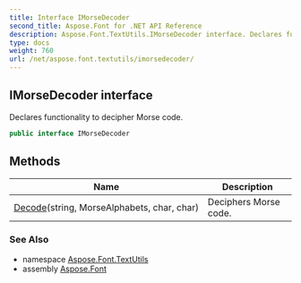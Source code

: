 ```yaml
---
title: Interface IMorseDecoder
second_title: Aspose.Font for .NET API Reference
description: Aspose.Font.TextUtils.IMorseDecoder interface. Declares functionality to decipher Morse code
type: docs
weight: 760
url: /net/aspose.font.textutils/imorsedecoder/
---
```

## IMorseDecoder interface

Declares functionality to decipher Morse code.

```csharp
public interface IMorseDecoder
```

## Methods

| Name | Description |
| --- | --- |
| [Decode](../../aspose.font.textutils/imorsedecoder/decode/)(string, MorseAlphabets, char, char) | Deciphers Morse code. |

### See Also

* namespace [Aspose.Font.TextUtils](../../aspose.font.textutils/)
* assembly [Aspose.Font](../../)


